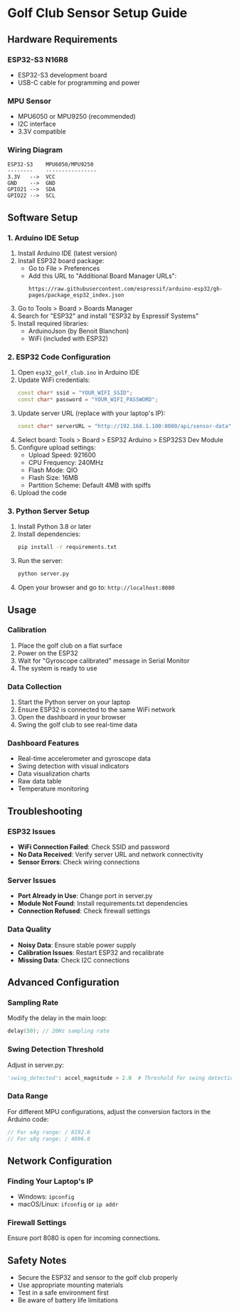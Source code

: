 # Golf Club Sensor Setup Guide

## Hardware Requirements

### ESP32-S3 N16R8
- ESP32-S3 development board
- USB-C cable for programming and power

### MPU Sensor
- MPU6050 or MPU9250 (recommended)
- I2C interface
- 3.3V compatible

### Wiring Diagram

```
ESP32-S3    MPU6050/MPU9250
--------    ----------------
3.3V   -->  VCC
GND    -->  GND
GPIO21 -->  SDA
GPIO22 -->  SCL
```

## Software Setup

### 1. Arduino IDE Setup

1. Install Arduino IDE (latest version)
2. Install ESP32 board package:
   - Go to File > Preferences
   - Add this URL to "Additional Board Manager URLs":
     ```
     https://raw.githubusercontent.com/espressif/arduino-esp32/gh-pages/package_esp32_index.json
     ```
3. Go to Tools > Board > Boards Manager
4. Search for "ESP32" and install "ESP32 by Espressif Systems"
5. Install required libraries:
   - ArduinoJson (by Benoit Blanchon)
   - WiFi (included with ESP32)

### 2. ESP32 Code Configuration

1. Open `esp32_golf_club.ino` in Arduino IDE
2. Update WiFi credentials:
   ```cpp
   const char* ssid = "YOUR_WIFI_SSID";
   const char* password = "YOUR_WIFI_PASSWORD";
   ```
3. Update server URL (replace with your laptop's IP):
   ```cpp
   const char* serverURL = "http://192.168.1.100:8080/api/sensor-data";
   ```
4. Select board: Tools > Board > ESP32 Arduino > ESP32S3 Dev Module
5. Configure upload settings:
   - Upload Speed: 921600
   - CPU Frequency: 240MHz
   - Flash Mode: QIO
   - Flash Size: 16MB
   - Partition Scheme: Default 4MB with spiffs
6. Upload the code

### 3. Python Server Setup

1. Install Python 3.8 or later
2. Install dependencies:
   ```bash
   pip install -r requirements.txt
   ```
3. Run the server:
   ```bash
   python server.py
   ```
4. Open your browser and go to: `http://localhost:8080`

## Usage

### Calibration
1. Place the golf club on a flat surface
2. Power on the ESP32
3. Wait for "Gyroscope calibrated" message in Serial Monitor
4. The system is ready to use

### Data Collection
1. Start the Python server on your laptop
2. Ensure ESP32 is connected to the same WiFi network
3. Open the dashboard in your browser
4. Swing the golf club to see real-time data

### Dashboard Features
- Real-time accelerometer and gyroscope data
- Swing detection with visual indicators
- Data visualization charts
- Raw data table
- Temperature monitoring

## Troubleshooting

### ESP32 Issues
- **WiFi Connection Failed**: Check SSID and password
- **No Data Received**: Verify server URL and network connectivity
- **Sensor Errors**: Check wiring connections

### Server Issues
- **Port Already in Use**: Change port in server.py
- **Module Not Found**: Install requirements.txt dependencies
- **Connection Refused**: Check firewall settings

### Data Quality
- **Noisy Data**: Ensure stable power supply
- **Calibration Issues**: Restart ESP32 and recalibrate
- **Missing Data**: Check I2C connections

## Advanced Configuration

### Sampling Rate
Modify the delay in the main loop:
```cpp
delay(50); // 20Hz sampling rate
```

### Swing Detection Threshold
Adjust in server.py:
```python
'swing_detected': accel_magnitude > 2.0  # Threshold for swing detection
```

### Data Range
For different MPU configurations, adjust the conversion factors in the Arduino code:
```cpp
// For ±4g range: / 8192.0
// For ±8g range: / 4096.0
```

## Network Configuration

### Finding Your Laptop's IP
- Windows: `ipconfig`
- macOS/Linux: `ifconfig` or `ip addr`

### Firewall Settings
Ensure port 8080 is open for incoming connections.

## Safety Notes

- Secure the ESP32 and sensor to the golf club properly
- Use appropriate mounting materials
- Test in a safe environment first
- Be aware of battery life limitations
